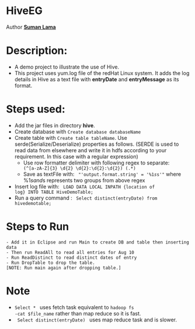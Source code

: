 # HiveEG

Author <a href="https://github.com/sumanla13a"><b>Suman Lama</b></a>

# Description:
- A demo project to illustrate the use of Hive.
- This project uses yum.log file of the redHat Linux system. It adds the log details in Hive as a text file with <b>entryDate</b> and <b>entryMessage</b> as its format.

# Steps used:
  - Add the jar files in directory <b>hive</b>.
  - Create database with <code>Create database databaseName</code>
  - Create table with <code>Create table tableName</code>. Use serde(Serialize/Deserialize) properties as follows. (SERDE is used to read data from elsewhere and write it in hdfs according to your requirement. In this case with a regular expression)
    - Use row formatter delimiter with following regex to separate: <code> (^[a-zA-Z]{3} \d{2} \d{2}:\d{2}:\d{2}) (.*)</code>
    - Save as textFile with: <code> "'output.format.string' = '%1$s %2$s'"</code> where %1$s and %2$s represents two groups from above regex
  - Insert log file with: <code> LOAD DATA LOCAL INPATH {location of log} INTO TABLE HiveDemoTable;</code>
  - Run a query command : <code> Select distinct(entryDate) from hivedemotable;</code>

# Steps to Run
	- Add it in Eclipse and run Main to create DB and table then inserting data
	- Then run ReadAll to read all entries for Aug 10
	- Run ReadDistinct to read distinct dates of entry
	- Run DropTable to drop the table.
	[NOTE: Run main again after dropping table.]

# Note
   - <code>Select * </code> uses fetch task equivalent to <code>hadoop fs -cat $file_name</code> rather than map reduce so it is fast.
   - <code> Select distinct(entryDate) </code> uses map reduce task and is slower.
